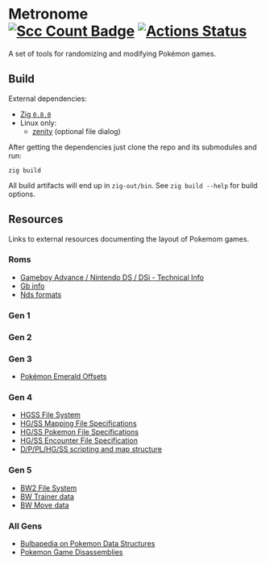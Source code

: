 Metronome  
[![Scc Count Badge](https://sloc.xyz/github/TM35-Metronome/metronome/)](https://github.com/TM35-Metronome/metronome/)
[![Actions Status](https://github.com/TM35-Metronome/metronome/workflows/CI/badge.svg)](https://github.com/TM35-Metronome/metronome/actions)
====

A set of tools for randomizing and modifying Pokémon games.

## Build

External dependencies:
* [Zig `0.8.0`](https://ziglang.org/download/)
* Linux only:
  * [zenity](https://github.com/GNOME/zenity) (optional file dialog)


After getting the dependencies just clone the repo and its submodules and run:
```
zig build
```

All build artifacts will end up in `zig-out/bin`.
See `zig build --help` for build options.

## Resources

Links to external resources documenting the layout of Pokemom games.

### Roms

* [Gameboy Advance / Nintendo DS / DSi - Technical Info](http://problemkaputt.de/gbatek.htm)
* [Gb info](http://gbdev.gg8.se/files/docs/mirrors/pandocs.html)
* [Nds formats](http://www.romhacking.net/documents/%5B469%5Dnds_formats.htm)

### Gen 1

### Gen 2

### Gen 3

* [Pokémon Emerald Offsets](http://www.romhack.me/database/21/pok%C3%A9mon-emerald-rom-offsets/)

### Gen 4

* [HGSS File System](https://projectpokemon.org/docs/gen-4/hgss-file-system-r21/)
* [HG/SS Mapping File Specifications](https://projectpokemon.org/home/forums/topic/41695-hgss-mapping-file-specifications/?tab=comments#comment-220455)
* [HG/SS Pokemon File Specifications](https://projectpokemon.org/home/forums/topic/41694-hgss-pokemon-file-specifications/?tab=comments#comment-220454)
* [HG/SS Encounter File Specification](https://projectpokemon.org/home/forums/topic/41693-hgss-encounter-file-specification/?tab=comments#comment-220453)
* [D/P/PL/HG/SS scripting and map structure](https://sites.google.com/site/projectpokeresearch/rom-research)

### Gen 5

* [BW2 File System](https://projectpokemon.org/docs/gen-5/b2w2-file-system-r8/)
* [BW Trainer data](https://projectpokemon.org/home/forums/topic/22629-b2w2-general-rom-info/?do=findComment&comment=153174)
* [BW Move data](https://projectpokemon.org/home/forums/topic/14212-bw-move-data/?do=findComment&comment=123606)

### All Gens

* [Bulbapedia on Pokemon Data Structures](https://bulbapedia.bulbagarden.net/wiki/Category:Structures)
* [Pokemon Game Disassemblies](https://github.com/search?utf8=%E2%9C%93&q=Pokemon+Disassembly&type=)
